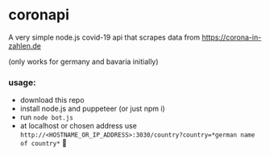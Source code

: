 # coronapi
A very simple node.js covid-19 api that scrapes data from https://corona-in-zahlen.de

(only works for germany and bavaria initially)


### usage: 

- download this repo
- install node.js and puppeteer (or just npm i)
- run `node bot.js`
- at localhost or chosen address use `http://<HOSTNAME_OR_IP_ADDRESS>:3030/country?country=*german name of country*` :tada:
